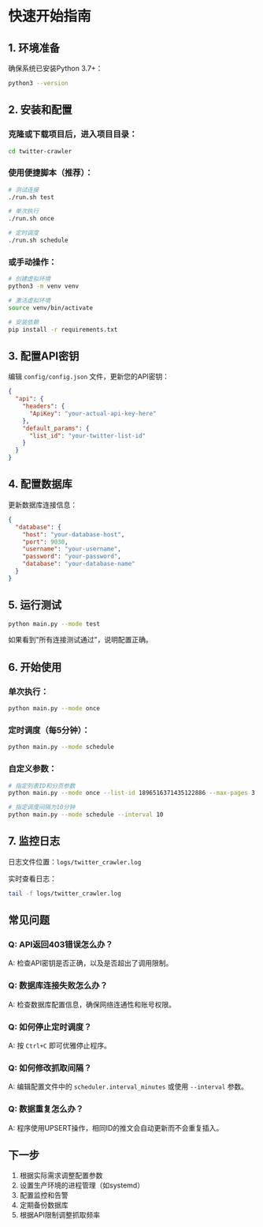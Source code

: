 # 快速开始指南

## 1. 环境准备

确保系统已安装Python 3.7+：

```bash
python3 --version
```

## 2. 安装和配置

### 克隆或下载项目后，进入项目目录：

```bash
cd twitter-crawler
```

### 使用便捷脚本（推荐）：

```bash
# 测试连接
./run.sh test

# 单次执行
./run.sh once

# 定时调度
./run.sh schedule
```

### 或手动操作：

```bash
# 创建虚拟环境
python3 -m venv venv

# 激活虚拟环境
source venv/bin/activate

# 安装依赖
pip install -r requirements.txt
```

## 3. 配置API密钥

编辑 `config/config.json` 文件，更新您的API密钥：

```json
{
  "api": {
    "headers": {
      "ApiKey": "your-actual-api-key-here"
    },
    "default_params": {
      "list_id": "your-twitter-list-id"
    }
  }
}
```

## 4. 配置数据库

更新数据库连接信息：

```json
{
  "database": {
    "host": "your-database-host",
    "port": 9030,
    "username": "your-username",
    "password": "your-password",
    "database": "your-database-name"
  }
}
```

## 5. 运行测试

```bash
python main.py --mode test
```

如果看到"所有连接测试通过"，说明配置正确。

## 6. 开始使用

### 单次执行：
```bash
python main.py --mode once
```

### 定时调度（每5分钟）：
```bash
python main.py --mode schedule
```

### 自定义参数：
```bash
# 指定列表ID和分页参数
python main.py --mode once --list-id 1896516371435122886 --max-pages 3 --page-size 50

# 指定调度间隔为10分钟
python main.py --mode schedule --interval 10
```

## 7. 监控日志

日志文件位置：`logs/twitter_crawler.log`

实时查看日志：
```bash
tail -f logs/twitter_crawler.log
```

## 常见问题

### Q: API返回403错误怎么办？
A: 检查API密钥是否正确，以及是否超出了调用限制。

### Q: 数据库连接失败怎么办？
A: 检查数据库配置信息，确保网络连通性和账号权限。

### Q: 如何停止定时调度？
A: 按 `Ctrl+C` 即可优雅停止程序。

### Q: 如何修改抓取间隔？
A: 编辑配置文件中的 `scheduler.interval_minutes` 或使用 `--interval` 参数。

### Q: 数据重复怎么办？
A: 程序使用UPSERT操作，相同ID的推文会自动更新而不会重复插入。

## 下一步

1. 根据实际需求调整配置参数
2. 设置生产环境的进程管理（如systemd）
3. 配置监控和告警
4. 定期备份数据库
5. 根据API限制调整抓取频率 